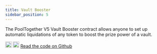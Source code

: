 ```yaml
---
title: Vault Booster
sidebar_position: 5
---
```


The PoolTogether V5 Vault Booster contract allows anyone to set up automatic liquidations of any token to boost the prize power of a vault.

<div className='flex-center'>
  <img src="/img/github.svg" width="20" height="20" className='github-img-dark' />
  <img src="/img/github-light.png" width="20" height="20" className='github-img-light' />
  <a href="https://github.com/generationsoftware/pt-v5-vault-boost">Read the code on Github</a>
</div>